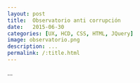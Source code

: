 ```yaml
---
layout: post
title:  Observatorio anti corrupción
date:   2015-06-30
categories: [UX, HCD, CSS, HTML, JQuery]
image: observatorio.png
description: ...
permalink: /:title.html
---
```


...
